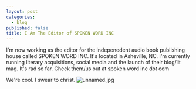 ```yaml
---
layout: post
categories:
  - blog
published: false
title: I Am The Editor of SPOKEN WORD INC
---
```









I'm now working as the editor for the indepenedent audio book publishing house called SPOKEN WORD INC. It's located in Asheville, NC. I'm currently running literary acquisitions, social media and the launch of their blog/lit mag. It's rad so far. Check them/us out at spoken word inc dot com

We're cool. I swear to christ. ![unnamed.jpg]({{site.baseurl}}/media/unnamed.jpg)
